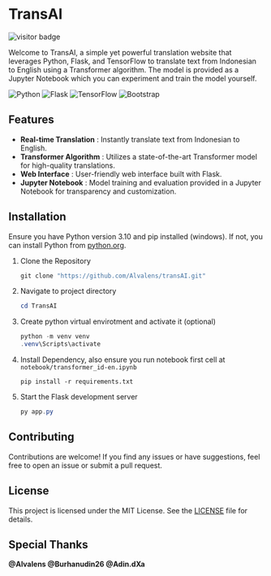 
# TransAI

![visitor badge](https://visitor-badge.laobi.icu/badge?page_id=transAI)

Welcome to TransAI, a simple yet powerful translation website that leverages Python, Flask, and TensorFlow to translate text from Indonesian to English using a Transformer algorithm. The model is provided as a Jupyter Notebook which you can experiment and train the model yourself.


![Python](https://img.shields.io/badge/python-3670A0?style=for-the-badge&logo=python&logoColor=ffdd54) ![Flask](https://img.shields.io/badge/flask-%23000.svg?style=for-the-badge&logo=flask&logoColor=white) ![TensorFlow](https://img.shields.io/badge/TensorFlow-%23FF6F00.svg?style=for-the-badge&logo=TensorFlow&logoColor=white) ![Bootstrap](https://img.shields.io/badge/bootstrap-%238511FA.svg?style=for-the-badge&logo=bootstrap&logoColor=white)

## Features

* **Real-time Translation** : Instantly translate text from Indonesian to English.
* **Transformer Algorithm** : Utilizes a state-of-the-art Transformer model for high-quality translations.
* **Web Interface** : User-friendly web interface built with Flask.
* **Jupyter Notebook** : Model training and evaluation provided in a Jupyter Notebook for transparency and customization.

## Installation

Ensure you have Python version 3.10 and pip installed (windows). If not, you can install Python from [python.org](https://www.python.org/). 

1. Clone the Repository

   ```powershell
   git clone "https://github.com/Alvalens/transAI.git"
   ```
2. Navigate to project directory

   ```powershell
   cd TransAI
   ```
3. Create python virtual envirotment and activate it (optional)

   ```powershell
   python -m venv venv
   .venv\Scripts\activate
   ```
4. Install Dependency, also ensure you run notebook first cell  at `notebook/transformer_id-en.ipynb`

   ```
   pip install -r requirements.txt

   ```
5. Start the Flask development server

   ```powershell
   py app.py
   ```

## Contributing

Contributions are welcome! If you find any issues or have suggestions, feel free to open an issue or submit a pull request. 

## License

This project is licensed under the MIT License. See the [LICENSE](LICENSE) file for details.

## Special Thanks

**@Alvalens @Burhanudin26 @Adin.dXa**

